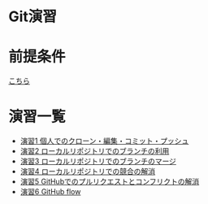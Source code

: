 Git演習
=======

# 前提条件
[こちら](prerequisites.md)

# 演習一覧
- [演習1 個人でのクローン・編集・コミット・プッシュ](ex01-commit-and-push.md)
- [演習2 ローカルリポジトリでのブランチの利用](ex02-branch.md)
- [演習3 ローカルリポジトリでのブランチのマージ](ex03-merge.md)
- [演習4 ローカルリポジトリでの競合の解消](ex04-conflict-local.md)
- [演習5 GitHubでのプルリクエストとコンフリクトの解消](ex05-conflict-remote.md)
- [演習6 GitHub flow](ex06-github-flow.md)
